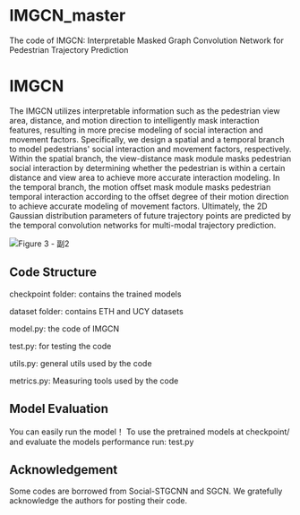 # IMGCN_master
The code of IMGCN: Interpretable Masked Graph Convolution Network for Pedestrian Trajectory Prediction

# IMGCN
The IMGCN utilizes interpretable information such as the pedestrian view area, distance, and motion direction to intelligently mask interaction features, resulting in more precise modeling of social interaction and movement factors. Specifically, we design a spatial and a temporal branch to model pedestrians' social interaction and movement factors, respectively. Within the spatial branch, the view-distance mask module masks pedestrian social interaction by determining whether the pedestrian is within a certain distance and view area to achieve more accurate interaction modeling. In the temporal branch, the motion offset mask module masks pedestrian temporal interaction according to the offset degree of their motion direction to achieve accurate modeling of movement factors. Ultimately, the 2D Gaussian distribution parameters of future trajectory points are predicted by the temporal convolution networks for multi-modal trajectory prediction.

![Figure 3 - 副2](https://github.com/user-attachments/assets/a42753aa-362a-42d8-b59b-8ba4e7fe0aaf)

## Code Structure
checkpoint folder: contains the trained models

dataset folder: contains ETH and UCY datasets

model.py: the code of IMGCN

test.py: for testing the code

utils.py: general utils used by the code

metrics.py: Measuring tools used by the code

## Model Evaluation
You can easily run the model！ To use the pretrained models at checkpoint/ and evaluate the models performance run:  test.py

## Acknowledgement
Some codes are borrowed from Social-STGCNN and SGCN. We gratefully acknowledge the authors for posting their code.
